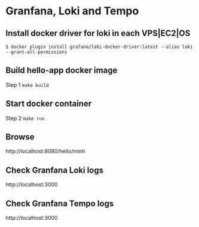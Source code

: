 # Granfana, Loki and Tempo

## Install docker driver for loki in each VPS|EC2|OS
```
$ docker plugin install grafana/loki-docker-driver:latest --alias loki --grant-all-permissions
```
## Build hello-app docker image
Step 1 `make build`

## Start docker container
Step 2 `make run`

## Browse
http://localhost:8080/hello/minh

## Check Granfana Loki logs
http://localhost:3000

## Check Granfana Tempo logs
http://localhost:3000